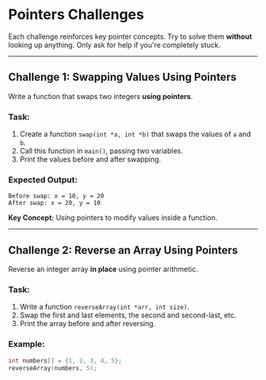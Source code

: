 # Pointers Challenges

Each challenge reinforces key pointer concepts. Try to solve them **without** looking up anything. Only ask for help if you're completely stuck.

---

## Challenge 1: Swapping Values Using Pointers

Write a function that swaps two integers **using pointers**.

### Task:
1. Create a function `swap(int *a, int *b)` that swaps the values of `a` and `b`.
2. Call this function in `main()`, passing two variables.
3. Print the values before and after swapping.

### Expected Output:

```
Before swap: x = 10, y = 20 
After swap: x = 20, y = 10
```

**Key Concept:** Using pointers to modify values inside a function.

---

## Challenge 2: Reverse an Array Using Pointers

Reverse an integer array **in place** using pointer arithmetic.

### Task:
1. Write a function `reverseArray(int *arr, int size)`.
2. Swap the first and last elements, the second and second-last, etc.
3. Print the array before and after reversing.

### Example:

```c
int numbers[] = {1, 2, 3, 4, 5};
reverseArray(numbers, 5);
```

